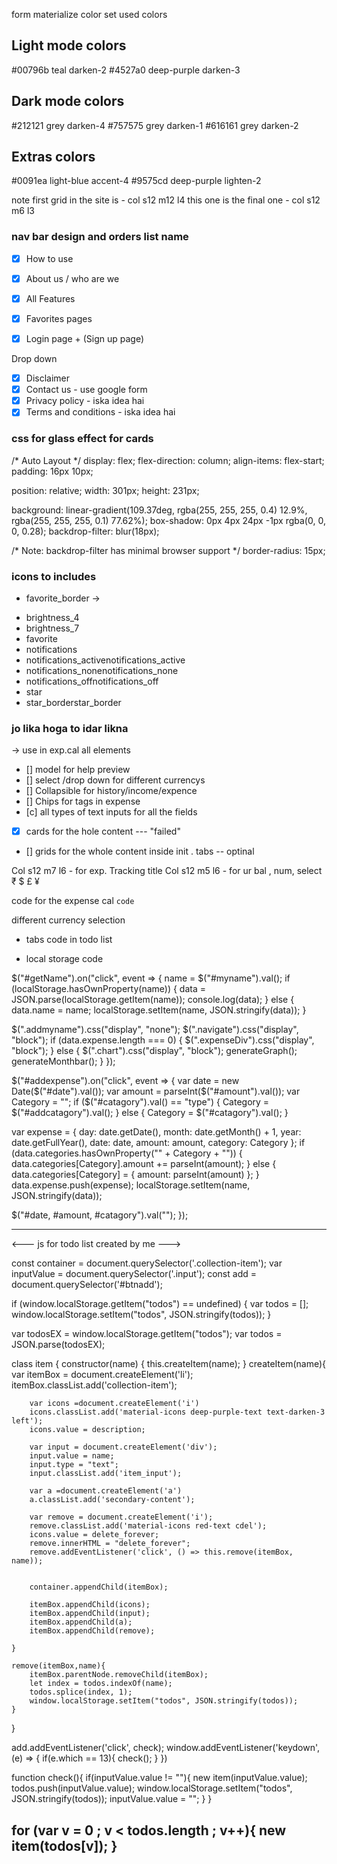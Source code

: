 form materialize color set used colors
## Light mode colors
#00796b teal darken-2
#4527a0 deep-purple darken-3

## Dark mode colors
#212121 grey darken-4
#757575 grey darken-1
#616161 grey darken-2


## Extras colors
#0091ea light-blue accent-4
#9575cd deep-purple lighten-2

note
first grid in the site is - col s12 m12 l4 
this one is the final one - col s12 m6 l3

### nav bar design and orders list name

 <!-- add all the pwa usages in this page how to use-->
- [x]  How to use 

- [x]  About us / who are we
- [x]  All Features
- [x]  Favorites pages
- [x]  Login page  + (Sign up page)

Drop down
- [x]  Disclaimer
- [x]  Contact us - use google form
- [x]  Privacy policy -  iska  idea hai
- [x]  Terms and conditions - iska idea hai

<!-- <details>
<summary>How do I dropdown?</summary>
<br>
This is how you dropdown.
</details> -->

### css for glass effect for cards 
/* Auto Layout */
display: flex;
flex-direction: column;
align-items: flex-start;
padding: 16px 10px;

position: relative;
width: 301px;
height: 231px;

background: linear-gradient(109.37deg, rgba(255, 255, 255, 0.4) 12.9%, rgba(255, 255, 255, 0.1) 77.62%);
box-shadow: 0px 4px 24px -1px rgba(0, 0, 0, 0.28);
backdrop-filter: blur(18px);

/* Note: backdrop-filter has minimal browser support */
border-radius: 15px;


### icons to includes 
- favorite_border ->  
<!-- <i class="material-icons right">favorite_border</i> -->
- brightness_4
- brightness_7
- favorite
- notifications
- notifications_activenotifications_active
- notifications_nonenotifications_none
- notifications_offnotifications_off
- star
- star_borderstar_border


### jo lika hoga to idar likna 
-> use in exp.cal all elements 
- [] model for help preview 
- [] select /drop down for different currencys 
- [] Collapsible for history/income/expence 
- [] Chips for tags in expense
- [c] all types of text inputs for all the fields
- [x] cards for the hole content --- "failed"
- [] grids for the whole content inside init 
. tabs -- optinal 

Col s12 m7 l6 - for exp. Tracking title 
Col s12 m5 l6 - for ur bal , num, select
₹ $ £ ¥


code for the expense cal 
`code`

different currency selection
<!-- Currency selection -->
<!-- 
 <div class="container">
    <div class="row">
      <div class="col s12 m2 l1">
        <div class="input-field col s12">
          <select>
            <option value="" disabled selected>Choose your option</option>
            <option value="rs">₹</option>
            <option value="drs">$</option>
            <option value="eur">£</option>
            <option value="jpy">¥</option>
          </select>
          <label>Currency</label>
        </div>
      </div>
     </div>
  </div>

<a href="#" class="dropdown-trigger btn" data-target="currency">
      <i class="material-icons right">arrow_drop_down</i>Currency</a>

       <!-- dropdown for different currency -->
  <!-- <ul id="currency" class="dropdown-content">
    <li><a href="#">₹</a></li>
    <li><a href="#">$</a></li>
    <li><a href="#">£</a></li>
    <li><a href="#">¥</a></li>
  </ul>  -->

<!-- <section>
      <h3><b>Expense Tracker</b></h3>
      <p class="right-align"><b>Your Balance</b></p>
      <h2 class="right-align" id="balance">0.00</h2>
      <div class="input-field">
        <select>
          <option value="" disabled selected>Choose your Currency</option>
          <option value="1">₹</option>
          <option value="2">$</option>
          <option value="3">₤</option>
          <option value="4">¥</option>
          <option value="5">¢</option>
        </select>
        <label>Currency's select </label>
      </div>
</section> -->

- tabs code in todo list 
  <!-- tabs are created  -->
  <!-- <div class="center">
    <h2>todo list</h2>
    <ul class="tabs  z-depth-1" id="tabs-swipe">
      <li class="tab active"><a href="#tab-tasks">Tasks</a></li>
      <li class="tab"><a href="#tab-completed">Completed</a></li>
    </ul>
  </div> -->
<!-- 
<div class="white container">
  <div id="tab-tasks">
    <div class="input-field">
      <div class="input-field">
        <i class="material-icons prefix">text_fields</i>
        <input type="text" onfocus="this.value=''"  placeholder="What is your tasks ?" @keydown.enter="addToList()">
        <p  class="btn-floating btn-large waves-effect waves-light deep-purple darken-3 right" id="btnadd">
          <i class="material-icons">add</i></p>
    </div>
    fixme: have to under the code 
    <div class="collection">
      <uncompleted
        v-for="(item, index) in items"
        v-if="!item.done"
        v-bind:text="item.text"
        v-bind:done="item.done"
        v-bind:index="index"
        v-on:act-remove="removeFromList"
        v-on:act-update="updateStatus"
      ></uncompleted>
    </div>
    </div>
    <div id="tab-completed">
      <div class="collection">
        <completed
        v-for="(item, index) in items"
        v-if="item.done"
        v-bind:text="item.text"
        v-bind:done="item.done"
        v-bind:index="index"
        v-on:act-remove="removeFromList"
        v-on:act-update="updateStatus"
        ></completed>
      </div>
    </div>
  </div>
</div> -->


- local storage code 

$("#getName").on("click", event => {
  name = $("#myname").val();
  if (localStorage.hasOwnProperty(name)) {
    data = JSON.parse(localStorage.getItem(name));
    console.log(data);
  } else {
    data.name = name;
    localStorage.setItem(name, JSON.stringify(data));
  }

  $(".addmyname").css("display", "none");
  $(".navigate").css("display", "block");
  if (data.expense.length === 0) {
    $(".expenseDiv").css("display", "block");
  } else {
    $(".chart").css("display", "block");
    generateGraph();
    generateMonthbar();
  }
});


$("#addexpense").on("click", event => {
  var date = new Date($("#date").val());
  var amount = parseInt($("#amount").val());
  var Category = "";
  if ($("#catagory").val() == "type") {
    Category = $("#addcatagory").val();
  } else {
    Category = $("#catagory").val();
  }

  var expense = {
    day: date.getDate(),
    month: date.getMonth() + 1,
    year: date.getFullYear(),
    date: date,
    amount: amount,
    category: Category
  };
  if (data.categories.hasOwnProperty("" + Category + "")) {
    data.categories[Category].amount += parseInt(amount);
  } else {
    data.categories[Category] = {
      amount: parseInt(amount)
    };
  }
  data.expense.push(expense);
  localStorage.setItem(name, JSON.stringify(data));

  $("#date, #amount, #catagory").val("");
});


------

<--- js for todo list created by me --->

const container = document.querySelector('.collection-item');
var inputValue = document.querySelector('.input');
const add = document.querySelector('#btnadd');

if (window.localStorage.getItem("todos") == undefined) {
    var todos = [];
    window.localStorage.setItem("todos", JSON.stringify(todos));
}

var todosEX = window.localStorage.getItem("todos");
var todos = JSON.parse(todosEX);

<!-- var t = '<li class="collection-item"> <i class="material-icons deep-purple-text text-darken-3 left">description</i> <div>' + task_title + '<a href="#!" class="secondary-content"><i class="material-icons red-text cdel" id="cdelete">delete_forever</i></a></div> </li>'; -->

class item {
    constructor(name) {
        this.createItem(name);
    }
    createItem(name){
        var itemBox = document.createElement('li');
        itemBox.classList.add('collection-item');

        var icons =document.createElement('i')
        icons.classList.add('material-icons deep-purple-text text-darken-3 left');
        icons.value = description;
        
        var input = document.createElement('div');
        input.value = name;
        input.type = "text";
        input.classList.add('item_input');

        var a =document.createElement('a')
        a.classList.add('secondary-content');
        
        var remove = document.createElement('i');
    	remove.classList.add('material-icons red-text cdel');
        icons.value = delete_forever;
    	remove.innerHTML = "delete_forever";
    	remove.addEventListener('click', () => this.remove(itemBox, name));


        container.appendChild(itemBox);

        itemBox.appendChild(icons);
        itemBox.appendChild(input);
        itemBox.appendChild(a);
        itemBox.appendChild(remove);

    }

    remove(itemBox,name){
        itemBox.parentNode.removeChild(itemBox);
        let index = todos.indexOf(name);
        todos.splice(index, 1);
        window.localStorage.setItem("todos", JSON.stringify(todos));
    }

}

add.addEventListener('click', check);
window.addEventListener('keydown', (e) => {
	if(e.which == 13){
		check();
	}
})

function check(){
	if(inputValue.value != ""){
		new item(inputValue.value);
        todos.push(inputValue.value);
        window.localStorage.setItem("todos", JSON.stringify(todos));
		inputValue.value = "";
	}
}

for (var v = 0 ; v < todos.length ; v++){
    new item(todos[v]);
}
---------